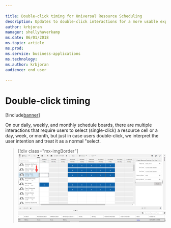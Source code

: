 ```yaml
---

title: Double-click timing for Universal Resource Scheduling
description: Updates to double-click interactions for a more usable experience.
author: krbjoran
manager: shellyhaverkamp
ms.date: 06/01/2018
ms.topic: article
ms.prod: 
ms.service: business-applications
ms.technology: 
ms.author: krbjoran
audience: end user

---
```


# Double-click timing

[!include[banner](../../includes/banner.md)]

On our daily, weekly, and monthly schedule boards, there are multiple interactions that require users to select (single-click) a resource cell or a day, week, or month, but just in case users double-click, we interpret the user intention and treat it as a normal "select.

> [!div class="mx-imgBorder"]
> ![Screenshot of selected resource](media/double-click-timing.png)
